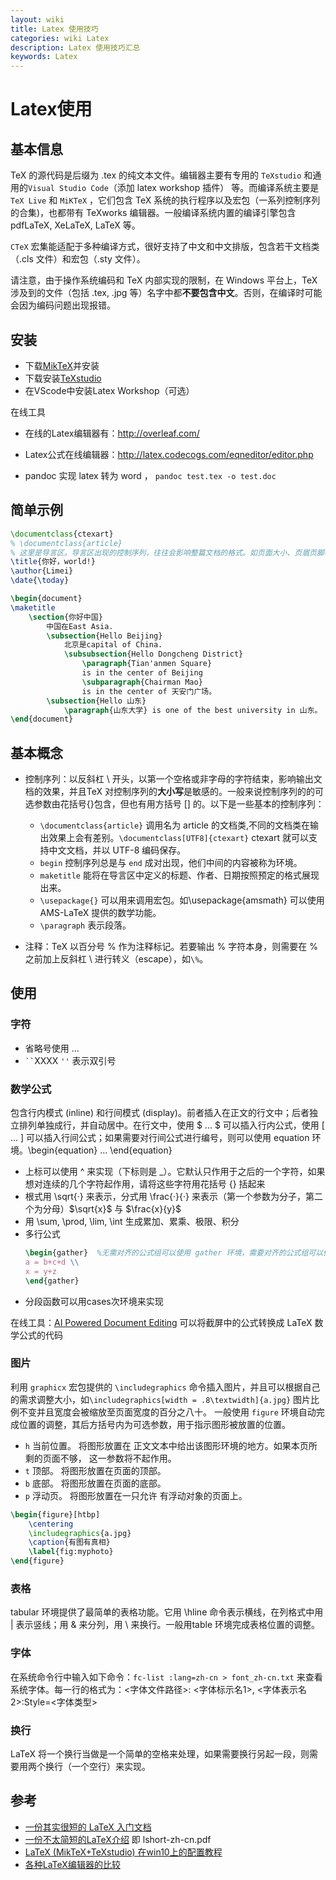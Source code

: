```yaml
---
layout: wiki
title: Latex 使用技巧
categories: wiki Latex
description: Latex 使用技巧汇总
keywords: Latex
---
```


# Latex使用

## 基本信息

TeX 的源代码是后缀为 .tex 的纯文本文件。编辑器主要有专用的 `TeXstudio` 和通用的`Visual Studio Code`（添加 latex workshop 插件） 等。而编译系统主要是 `TeX Live` 和 `MiKTeX` ，它们包含 TeX 系统的执行程序以及宏包（一系列控制序列的合集)，也都带有 TeXworks 编辑器。一般编译系统内置的编译引擎包含 pdfLaTeX, XeLaTeX, LaTeX 等。 

`CTeX` 宏集能适配于多种编译方式，很好支持了中文和中文排版，包含若干文档类（.cls 文件）和宏包（.sty 文件）。

请注意，由于操作系统编码和 TeX 内部实现的限制，在 Windows 平台上，TeX 涉及到的文件（包括 .tex, .jpg 等）名字中都**不要包含中文**。否则，在编译时可能会因为编码问题出现报错。

## 安装

+ 下载[MikTeX](https://miktex.org/howto/install-miktex)并安装
+ 下载安装[TeXstudio](http://texstudio.sourceforge.net/)
+ 在VScode中安装Latex Workshop（可选）

在线工具
+ 在线的Latex编辑器有：http://overleaf.com/
+ Latex公式在线编辑器：http://latex.codecogs.com/eqneditor/editor.php

+ pandoc 实现 latex 转为 word ， `pandoc test.tex -o test.doc`

## 简单示例

```tex
\documentclass{ctexart}
% \documentclass{article}
% 这里是导言区。导言区出现的控制序列，往往会影响整篇文档的格式。如页面大小、页眉页脚样式、章节标题样式等等
\title{你好，world!}
\author{Limei}
\date{\today}

\begin{document}
\maketitle
    \section{你好中国}
        中国在East Asia.
        \subsection{Hello Beijing}
            北京是capital of China.
            \subsubsection{Hello Dongcheng District}
                \paragraph{Tian'anmen Square}
                is in the center of Beijing
                \subparagraph{Chairman Mao}
                is in the center of 天安门广场。
        \subsection{Hello 山东}
            \paragraph{山东大学} is one of the best university in 山东。
\end{document}
```

## 基本概念

+ 控制序列：以反斜杠 \ 开头，以第一个空格或非字母的字符结束，影响输出文档的效果，并且TeX 对控制序列的**大小写**是敏感的。一般来说控制序列的的可选参数由花括号{}包含，但也有用方括号 [] 的。以下是一些基本的控制序列：

  + `\documentclass{article}`  调用名为 article 的文档类,不同的文档类在输出效果上会有差别。`\documentclass[UTF8]{ctexart}` ctexart 就可以支持中文文档，并以 UTF-8 编码保存。
  + `begin` 控制序列总是与 `end` 成对出现，他们中间的内容被称为环境。
  + `maketitle` 能将在导言区中定义的标题、作者、日期按照预定的格式展现出来。
  + `\usepackage{}` 可以用来调用宏包。如\usepackage{amsmath} 可以使用 AMS-LaTeX 提供的数学功能。
  + `\paragraph` 表示段落。

+ 注释：TeX 以百分号 % 作为注释标记。若要输出 % 字符本身，则需要在 % 之前加上反斜杠 \ 进行转义（escape），如`\%`。


## 使用

### 字符

+ 省略号使用 $\ldots$ 
+ ` `` `XXXX `''`  表示双引号

### 数学公式

包含行内模式 (inline) 和行间模式 (display)。前者插入在正文的行文中；后者独立排列单独成行，并自动居中。在行文中，使用 $ ... $ 可以插入行内公式，使用 \[ ... \] 可以插入行间公式；如果需要对行间公式进行编号，则可以使用 equation 环境。\begin{equation} ... \end{equation}

+ 上标可以使用 ^ 来实现（下标则是 _）。它默认只作用于之后的一个字符，如果想对连续的几个字符起作用，请将这些字符用花括号 {} 括起来
+ 根式用 \sqrt{·} 来表示，分式用 \frac{·}{·} 来表示（第一个参数为分子，第二个为分母）$\sqrt{x}$ 与 $\frac{x}{y}$
+ 用 \sum, \prod, \lim, \int 生成累加、累乘、极限、积分
+ 多行公式
    ```tex
    \begin{gather}  %无需对齐的公式组可以使用 gather 环境，需要对齐的公式组可以使用 align 环境
    a = b+c+d \\
    x = y+z
    \end{gather}
    ```
+ 分段函数可以用cases次环境来实现

在线工具：[AI Powered Document Editing](https://mathpix.com/) 可以将截屏中的公式转换成 LaTeX 数学公式的代码

### 图片

利用 `graphicx` 宏包提供的 `\includegraphics` 命令插入图片，并且可以根据自己的需求调整大小，如`\includegraphics[width = .8\textwidth]{a.jpg}` 图片比例不变并且宽度会被缩放至页面宽度的百分之八十。
一般使用 `figure` 环境自动完成位置的调整，其后方括号内为可选参数，用于指示图形被放置的位置。
+ `h` 当前位置。 将图形放置在 正文文本中给出该图形环境的地方。如果本页所剩的页面不够， 这一参数将不起作用。
+ `t` 顶部。 将图形放置在页面的顶部。
+ `b` 底部。 将图形放置在页面的底部。
+ `p` 浮动页。 将图形放置在一只允许 有浮动对象的页面上。
```tex
\begin{figure}[htbp]
    \centering
    \includegraphics{a.jpg}
    \caption{有图有真相}
    \label{fig:myphoto}
\end{figure}
```

### 表格

tabular 环境提供了最简单的表格功能。它用 \hline 命令表示横线，在列格式中用 | 表示竖线；用 & 来分列，用 \\ 来换行。一般用table 环境完成表格位置的调整。

### 字体

在系统命令行中输入如下命令：`fc-list :lang=zh-cn > font_zh-cn.txt` 来查看系统字体。每一行的格式为：<字体文件路径>: <字体标示名1>, <字体表示名2>:Style=<字体类型>

### 换行

LaTeX 将一个换行当做是一个简单的空格来处理，如果需要换行另起一段，则需要用两个换行（一个空行）来实现。


## 参考

+ [一份其实很短的 LaTeX 入门文档](https://liam.page/2014/09/08/latex-introduction/)
+ [一份不太简短的LaTeX介绍](https://mirrors.tuna.tsinghua.edu.cn/CTAN/info/lshort/chinese/lshort-zh-cn.pdf) 即 lshort-zh-cn.pdf
+ [LaTeX (MikTeX+TeXstudio) 在win10上的配置教程](https://blog.csdn.net/weixin_39278265/article/details/81348752)
+ [各种LaTeX编辑器的比较](https://en.wikipedia.org/wiki/Comparison_of_TeX_editors)
